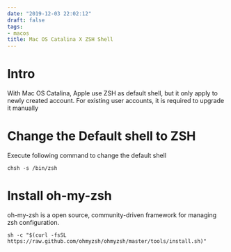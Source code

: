 ```yaml
---
date: "2019-12-03 22:02:12"
draft: false
tags:
- macos
title: Mac OS Catalina X ZSH Shell
---
```


# Intro
With Mac OS Catalina, Apple use ZSH as default shell, but it only apply to newly created account. For existing user accounts, it is required to upgrade it manually

# Change the Default shell to ZSH
Execute following command to change the default shell
```
chsh -s /bin/zsh
```

# Install oh-my-zsh
oh-my-zsh is a open source, community-driven framework for managing zsh configuration.
```
sh -c "$(curl -fsSL https://raw.github.com/ohmyzsh/ohmyzsh/master/tools/install.sh)"
```
